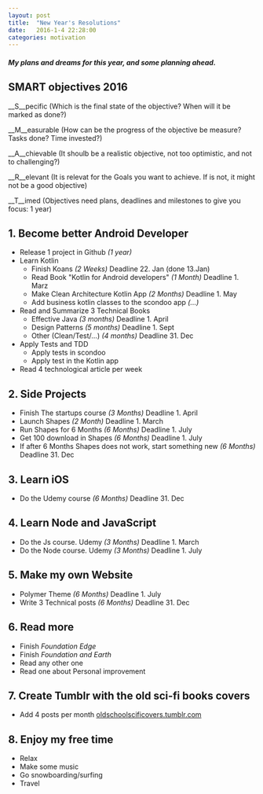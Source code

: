```yaml
---
layout: post
title:  "New Year's Resolutions"
date:   2016-1-4 22:28:00
categories: motivation
---
```


#### _My plans and dreams for this year, and some planning ahead._

## SMART objectives 2016
__S__pecific (Which is the final state of the objective? When will it be marked as done?)

__M__easurable (How can be the progress of the objective be measure? Tasks done? Time invested?)  

__A__chievable (It shoulb be a realistic objective, not too optimistic, and not to challenging?)

__R__elevant (It is relevat for the Goals you want to achieve. If is not, it might not be a good objective)

__T__imed (Objectives need plans, deadlines and milestones to give you focus: 1 year)

## 1. Become better Android Developer
* Release 1 project in Github _(1 year)_
* Learn Kotlin
	* Finish Koans _(2 Weeks)_ Deadline 22. Jan (done 13.Jan)
	* Read Book "Kotlin for Android developers" _(1 Month)_ Deadline 1. Marz
	* Make Clean Architecture Kotlin App _(2 Months)_ Deadline 1. May
	* Add business kotlin classes to the scondoo app _(...)_
* Read and Summarize 3 Technical Books
	* Effective Java _(3 months)_ Deadline 1. April
	* Design Patterns _(5 months)_ Deadline 1. Sept
	* Other (Clean/Test/...) _(4 months)_ Deadline 31. Dec
* Apply Tests and TDD
	* Apply tests in scondoo
	* Apply test in the Kotlin app
* Read 4 technological article per week

## 2. Side Projects
* Finish The startups course _(3 Months)_	Deadline 1. April
* Launch Shapes _(2 Month)_ Deadline 1. March
* Run Shapes for 6 Months  _(6 Months)_ Deadline 1. July
* Get 100 download in Shapes _(6 Months)_ Deadline 1. July
* If after 6 Months Shapes does not work, start something new _(6 Months)_ Deadline 31. Dec

## 3. Learn iOS
* Do the Udemy course _(6 Months)_ Deadline 31. Dec

## 4. Learn Node and JavaScript
* Do the Js course. Udemy _(3 Months)_ Deadline 1. March
* Do the Node course. Udemy _(3 Months)_ Deadline 1. July

## 5. Make my own Website
* Polymer Theme  _(6 Months)_ Deadline 1. July
* Write 3 Technical posts _(6 Months)_ Deadline 31. Dec

## 6. Read more
* Finish _Foundation Edge_
* Finish _Foundation and Earth_
* Read any other one 
* Read one about Personal improvement

## 7. Create Tumblr with the old sci-fi books covers
* Add 4 posts per month [oldschoolscificovers.tumblr.com](oldschoolscificovers.tumblr.com)

## 8. Enjoy my free time
* Relax
* Make some music
* Go snowboarding/surfing
* Travel 
